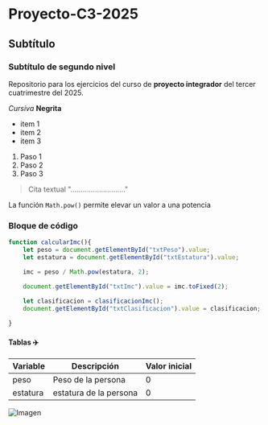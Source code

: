 # Proyecto-C3-2025
## Subtítulo
### Subtítulo de segundo nivel
Repositorio para los ejercicios del curso de **proyecto integrador** del tercer cuatrimestre del 2025.

*Cursiva*
**Negrita**

- item 1
- item 2
- item 3

1. Paso 1
2. Paso 2
3. Paso 3

> Cita textual
> "..........................."

La función `Math.pow()` permite elevar un valor a una potencia

### Bloque de código

```javascript
function calcularImc(){
    let peso = document.getElementById("txtPeso").value;
    let estatura = document.getElementById("txtEstatura").value;

    imc = peso / Math.pow(estatura, 2);

    document.getElementById("txtImc").value = imc.toFixed(2);
    
    let clasificacion = clasificacionImc();
    document.getElementById("txtClasificacion").value = clasificacion;

}
```

#### Tablas ✈️

|Variable|Descripción|Valor inicial|
|--------|-----------|-------------|
| peso | Peso de la persona | 0 |
|estatura | estatura de la persona | 0 |


![Imagen](https://www.google.com/url?sa=i&url=https%3A%2F%2Fwww.istockphoto.com%2Fes%2Filustraciones%2Favi%25C3%25B3n&psig=AOvVaw3XyyfoVe1mp2k7dS1rmOWg&ust=1759974333707000&source=images&cd=vfe&opi=89978449&ved=0CBIQjRxqFwoTCKiPsbq9k5ADFQAAAAAdAAAAABAE)